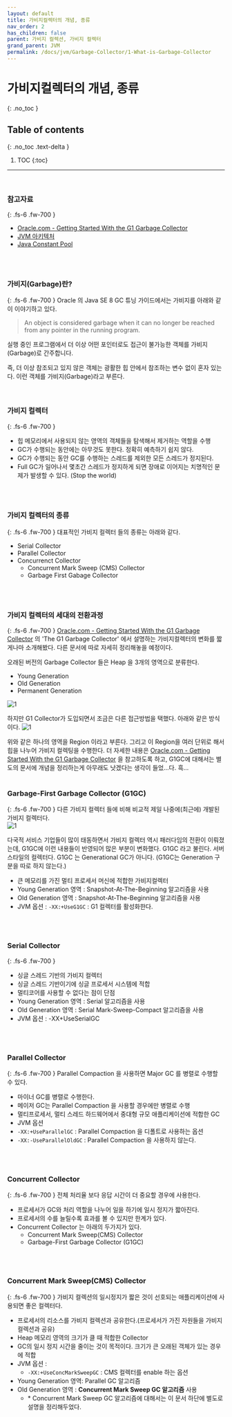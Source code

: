 ```yaml
---
layout: default
title: 가비지컬렉터의 개념, 종류
nav_order: 2
has_children: false
parent: 가비지 컬렉션, 가비지 컬렉터
grand_parent: JVM
permalink: /docs/jvm/Garbage-Collector/1-What-is-Garbage-Collector
---
```




# 가비지컬렉터의 개념, 종류
{: .no_toc }

## Table of contents
{: .no_toc .text-delta }

1. TOC
{:toc}

---

<br>

### 참고자료
{: .fs-6 .fw-700 }
- [Oracle.com - Getting Started With the G1 Garbage Collector](https://www.oracle.com/technetwork/tutorials/tutorials-1876574.html)
- [JVM 아키텍처](https://starkying.tistory.com/entry/JVM-%EC%95%84%ED%82%A4%ED%85%8D%EC%B2%98%EC%99%80-Garbage-Collection-%EA%B8%B0%EC%B4%88-%EC%9A%94%EC%95%BD?category=689625)
- [Java Constant Pool](https://starkying.tistory.com/entry/what-is-java-string-pool)
<br>
<br>

### 가비지(Garbage)란?
{: .fs-6 .fw-700 }
Oracle 의 Java SE 8 GC 튜닝 가이드에서는 가비지를 아래와 같이 이야기하고 있다.
> An object is considered garbage when it can no longer be reached from any pointer in the running program.

실행 중인 프로그램에서 더 이상 어떤 포인터로도 접근이 불가능한 객체를 가비지(Garbage)로 간주합니다.<br>

즉, 더 이상 참조되고 있지 않은 객체는 광활한 힙 안에서 참조하는 변수 없이 혼자 있는다. 이런 객체를 가비지(Garbage)라고 부른다.<br>
<br>
<br>

### 가비지 컬렉터
{: .fs-6 .fw-700 }
- 힙 메모리에서 사용되지 않는 영역의 객체들을 탐색해서 제거하는 역할을 수행
- GC가 수행되는 동안에는 아무것도 못한다. 정확히 예측하기 쉽지 않다.
- GC가 수행되는 동안 GC를 수행하는 스레드를 제외한 모든 스레드가 정지된다.
- Full GC가 일어나서 몇초간 스레드가 정지하게 되면 장애로 이어지는 치명적인 문제가 발생할 수 있다. (Stop the world)
<br>
<br>

### 가비지 컬렉터의 종류
{: .fs-6 .fw-700 }
대표적인 가비지 컬렉터 들의 종류는 아래와 같다.
- Serial Collector
- Parallel Collector
- Concurrenct Collector
  - Concurrent Mark Sweep (CMS) Collector
  - Garbage First Gabage Collector
<br>
<br>

### 가비지 컬렉터의 세대의 전환과정
{: .fs-6 .fw-700 }
[Oracle.com - Getting Started With the G1 Garbage Collector](https://www.oracle.com/technetwork/tutorials/tutorials-1876574.html) 의 'The G1 Garbage Collector' 에서 설명하는 가비지컬렉터의 변화를 짧게나마 소개해봤다. 다른 문서에 따로 자세히 정리해놓을 예정이다.
<br>

오래된 버전의 Garbage Collector 들은 Heap 을 3개의 영역으로 분류한다. 
- Young Generation
- Old Generation
- Permanent Generation

![1](./img/OLD-GC/1.png)
<br>

하지만 G1 Collector가 도입되면서 조금은 다른 접근방법을 택했다. 아래와 같은 방식이다.
![1](./img/G1GC/1.png)
<br>

위와 같은 하나의 영역을 Region 이라고 부른다. 그리고 이 Region을 여러 단위로 해서 힙을 나누어 가비지 컬렉팅을 수행한다. 더 자세한 내용은 [Oracle.com - Getting Started With the G1 Garbage Collector](https://www.oracle.com/technetwork/tutorials/tutorials-1876574.html) 을 참고하도록 하고, G1GC에 대해서는 별도의 문서에 개념을 정리하는게 아무래도 낫겠다는 생각이 들었...다. 흑...
<br>
<br>

### Garbage-First Garbage Collector (G1GC)
{: .fs-6 .fw-700 }
다른 가비지 컬렉터 들에 비해 비교적 제일 나중에(최근에) 개발된 가비지 컬렉터다.<br>
![1](./img/G1GC/1.png)
<br>

다국적 서비스 기업들이 많이 태동하면서 가비지 컬렉터 역시 패러다임의 전환이 이뤄졌는데, G1GC에 이런 내용들이 반영되어 많은 부분이 변화했다.
G1GC 라고 불린다.
서버 스타일의 컬렉터다.
G1GC 는 Generational GC가 아니다. (G1GC는 Generation 구분을 따로 하지 않는다.)

- 큰 메모리를 가진 멀티 프로세서 머신에 적합한 가비지컬렉터
- Young Generation 영역 : Snapshot-At-The-Beginning 알고리즘을 사용
- Old Generation 영역 : Snapshot-At-The-Beginning 알고리즘을 사용
- JVM 옵션 : `-XX:+UseG1GC`  : G1 컬렉터를 활성화한다.
<br>
<br>


### Serial Collector
{: .fs-6 .fw-700 }
- 싱글 스레드 기반의 가비지 컬렉터
- 싱글 스레드 기반이기에 싱글 프로세서 시스템에 적합
- 멀티코어를 사용할 수 없다는 점이 단점
- Young Generation 영역 : Serial 알고리즘을 사용
- Old Generation 영역 : Serial Mark-Sweep-Compact 알고리즘을 사용
- JVM 옵션 : -XX+UseSerialGC
<br>
<br>

### Parallel Collector
{: .fs-6 .fw-700 }
Parallel Compaction 을 사용하면 Major GC 를 병렬로 수행할 수 있다.
- 마이너 GC를 병렬로 수행한다.
- 메이저 GC는 Parallel Compaction 을 사용할 경우에만 병렬로 수행
- 멀티프로세서, 멀티 스레드 하드웨어에서 중대형 규모 애플리케이션에 적합한 GC
- JVM 옵션
- `-XX:+UseParallelGC` : Parallel Compaction 을 디폴트로 사용하는 옵션
- `-XX:-UseParallelOldGC` : Parallel Compaction 을 사용하지 않는다.
<br>
<br>

### Concurrent Collector
{: .fs-6 .fw-700 }
전체 처리율 보다 응답 시간이 더 중요할 경우에 사용한다.<br>
- 프로세서가 GC와 처리 역할을 나누어 일을 하기에 일시 정지가 짧아진다.
- 프로세서의 수를 늘릴수록 효과를 볼 수 있지만 한계가 있다.
- Concurrent Collector 는 아래의 두가지가 있다.
  - Concurrent Mark Sweep(CMS) Collector
  - Garbage-First Garbage Collector (G1GC)
<br>
<br>

### Concurrent Mark Sweep(CMS) Collector
{: .fs-6 .fw-700 }
가비지 컬렉션의 일시정지가 짧은 것이 선호되는 애플리케이션에 사용되면 좋은 컬렉터다.

- 프로세서의 리소스를 가비지 컬렉션과 공유한다.(프로세서가 가진 자원들을 가비지컬렉션과 공유)
- Heap 메모리 영역의 크기가 클 때 적합한 Collector
- GC의 일시 정지 시간을 줄이는 것이 목적이다. 크기가 큰 오래된 객체가 있는 경우에 적합
- JVM 옵션 : 
  - `-XX:+UseConcMarkSweepGC` : CMS 컬렉터를 enable 하는 옵션
- Young Generation 영역: Parallel GC 알고리즘
- Old Generation 영역 : **Concurrent Mark Sweep GC 알고리즘** 사용
  - \* Concurrent Mark Sweep GC 알고리즘에 대해서는 이 문서 하단에 별도로 설명을 정리해두었다.
<br>
